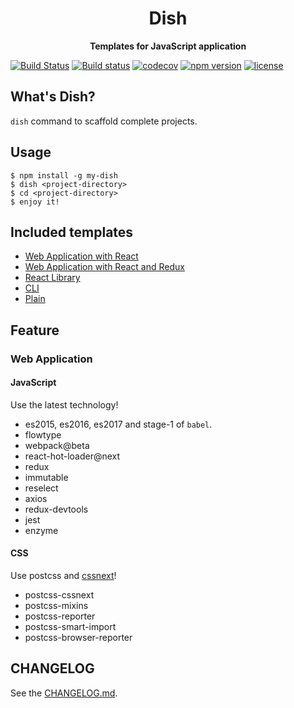 <div align="center">
  <h1>Dish</h1>
</div>

<div align="center">
  <strong>Templates for JavaScript application</strong>
</div>

[![Build Status](https://travis-ci.org/abouthiroppy/dish.svg?branch=master)](https://travis-ci.org/abouthiroppy/dish)
[![Build status](https://ci.appveyor.com/api/projects/status/ahewo9cbfqh69nuw?svg=true)](https://ci.appveyor.com/project/abouthiroppy/dish)
[![codecov](https://codecov.io/gh/abouthiroppy/dish/branch/master/graph/badge.svg)](https://codecov.io/gh/abouthiroppy/dish)
[![npm version](https://badge.fury.io/js/my-dish.svg)]()
[![license](https://img.shields.io/github/license/mashape/apistatus.svg)]()

## What's Dish?
`dish` command to scaffold complete projects.

## Usage

```shell
$ npm install -g my-dish
$ dish <project-directory>
$ cd <project-directory>
$ enjoy it!
```

## Included templates
- [Web Application with React](./templates/react-application)
- [Web Application with React and Redux](./templates/react-redux-application)
- [React Library](./templates/react-library)
- [CLI](./templates/cli)
- [Plain](./templates/plain)

## Feature
### Web Application
#### JavaScript
Use the latest technology!
- es2015, es2016, es2017 and stage-1 of `babel`.
- flowtype
- webpack@beta
- react-hot-loader@next
- redux
- immutable
- reselect
- axios
- redux-devtools
- jest
- enzyme

#### CSS
Use postcss and [cssnext](http://cssnext.io/)!
- postcss-cssnext
- postcss-mixins
- postcss-reporter
- postcss-smart-import
- postcss-browser-reporter

## CHANGELOG
See the [CHANGELOG.md](./CHANGELOG.md).
